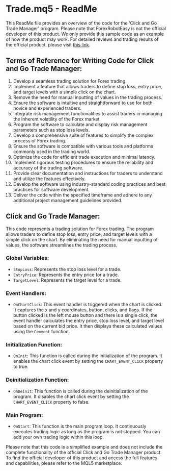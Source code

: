 # Trade.mq5 - ReadMe

This ReadMe file provides an overview of the code for the 'Click and Go Trade Manager' program. Please note that ForexRobotEasy is not the official developer of this product. We only provide this sample code as an example of how the product may work. For detailed reviews and trading results of the official product, please visit [this link](https://forexroboteasy.com/forex-robot-review/click-and-go-trade-manager-review-seamless-forex-trading-solution/).

## Terms of Reference for Writing Code for Click and Go Trade Manager:

1. Develop a seamless trading solution for Forex trading.
2. Implement a feature that allows traders to define stop loss, entry price, and target levels with a simple click on the chart.
3. Remove the need for manual inputting of values in the trading process.
4. Ensure the software is intuitive and straightforward to use for both novice and experienced traders.
5. Integrate risk management functionalities to assist traders in managing the inherent volatility of the Forex market.
6. Program the software to calculate and display risk management parameters such as stop loss levels.
7. Develop a comprehensive suite of features to simplify the complex process of Forex trading.
8. Ensure the software is compatible with various tools and platforms commonly used in the trading world.
9. Optimize the code for efficient trade execution and minimal latency.
10. Implement rigorous testing procedures to ensure the reliability and accuracy of the trading software.
11. Provide clear documentation and instructions for traders to understand and utilize the features effectively.
12. Develop the software using industry-standard coding practices and best practices for software development.
13. Deliver the code within the specified timeframe and adhere to any additional project management guidelines provided.

## Click and Go Trade Manager:

This code represents a trading solution for Forex trading. The program allows traders to define stop loss, entry price, and target levels with a simple click on the chart. By eliminating the need for manual inputting of values, the software streamlines the trading process.

### Global Variables:

- `StopLoss`: Represents the stop loss level for a trade.
- `EntryPrice`: Represents the entry price for a trade.
- `TargetLevel`: Represents the target level for a trade.

### Event Handlers:

- `OnChartClick`: This event handler is triggered when the chart is clicked. It captures the x and y coordinates, button, clicks, and flags. If the button clicked is the left mouse button and there is a single click, the event handler calculates the entry price, stop loss level, and target level based on the current bid price. It then displays these calculated values using the `Comment` function.

### Initialization Function:

- `OnInit`: This function is called during the initialization of the program. It enables the chart click event by setting the `CHART_EVENT_CLICK` property to true.

### Deinitialization Function:

- `OnDeinit`: This function is called during the deinitialization of the program. It disables the chart click event by setting the `CHART_EVENT_CLICK` property to false.

### Main Program:

- `OnStart`: This function is the main program loop. It continuously executes trading logic as long as the program is not stopped. You can add your own trading logic within this loop.

Please note that this code is a simplified example and does not include the complete functionality of the official Click and Go Trade Manager product. To find the official developer of this product and access the full features and capabilities, please refer to the MQL5 marketplace.
